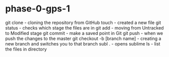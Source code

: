 # phase-0-gps-1

git clone - cloning the repository from GitHub
touch - created a new file
git status - checks which stage the files are in 
git add - moving from Untracked to Modified stage
git commit - make a saved point in Git
git push - when we push the changes to the master 
git checkout -b [branch name] - creating a new branch and switches you to that branch
subl . - opens sublime 
ls - list the files in directory 

